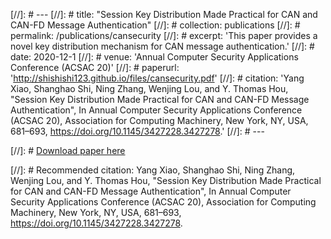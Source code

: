 [//]: # ---
[//]: # title: "Session Key Distribution Made Practical for CAN and CAN-FD Message Authentication"
[//]: # collection: publications
[//]: # permalink: /publications/cansecurity
[//]: # excerpt: 'This paper provides a novel key distribution mechanism for CAN message authentication.'
[//]: # date: 2020-12-1
[//]: # venue: 'Annual Computer Security Applications Conference (ACSAC 20)'
[//]: # paperurl: 'http://shishishi123.github.io/files/cansecurity.pdf'
[//]: # citation: 'Yang Xiao, Shanghao Shi, Ning Zhang, Wenjing Lou, and Y. Thomas Hou, "Session Key Distribution Made Practical for CAN and CAN-FD Message Authentication", In Annual Computer Security Applications Conference (ACSAC 20), Association for Computing Machinery, New York, NY, USA, 681–693, https://doi.org/10.1145/3427228.3427278.'
[//]: # ---

[//]: # [Download paper here](http://shishishi123.github.io/files/cansecurity.pdf)

[//]: # Recommended citation: Yang Xiao, Shanghao Shi, Ning Zhang, Wenjing Lou, and Y. Thomas Hou, "Session Key Distribution Made Practical for CAN and CAN-FD Message Authentication", In Annual Computer Security Applications Conference (ACSAC 20), Association for Computing Machinery, New York, NY, USA, 681–693, https://doi.org/10.1145/3427228.3427278.

